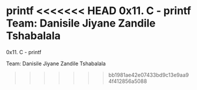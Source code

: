 printf
<<<<<<< HEAD
0x11. C - printf
Team: Danisile Jiyane Zandile Tshabalala
============

0x11. C - printf

Team: 
Danisile Jiyane
Zandile Tshabalala
 
>>>>>>> bb1981ae42e07433bd9c13e9aa94f412856a5088
